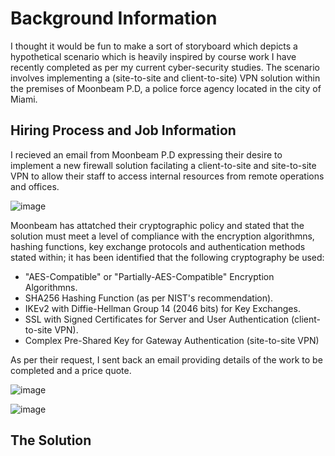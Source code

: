 # Background Information

I thought it would be fun to make a sort of storyboard which depicts a hypothetical scenario which is heavily inspired by course work I have recently completed as per my current cyber-security studies. The scenario involves implementing a (site-to-site and client-to-site) VPN solution within the premises of Moonbeam P.D, a police force agency located in the city of Miami.

## Hiring Process and Job Information

I recieved an email from Moonbeam P.D expressing their desire to implement a new firewall solution facilating a client-to-site and site-to-site VPN to allow their staff to access internal resources from remote operations and offices.

![image](https://github.com/Flqmmable/VPN-Solution-Implementation/assets/129753283/22d70e58-27ea-47fb-b518-e6e4e9c42a83)

Moonbeam has attatched their cryptographic policy and stated that the solution must meet a level of compliance with the encryption algorithmns, hashing functions, key exchange protocols and authentication methods stated within; it has been identified that the following cryptography be used:

- "AES-Compatible" or "Partially-AES-Compatible" Encryption Algorithmns.
- SHA256 Hashing Function (as per NIST's recommendation).
- IKEv2 with Diffie-Hellman Group 14 (2046 bits) for Key Exchanges.
- SSL with Signed Certificates for Server and User Authentication (client-to-site VPN).
- Complex Pre-Shared Key for Gateway Authentication (site-to-site VPN)

As per their request, I sent back an email providing details of the work to be completed and a price quote.

![image](https://github.com/Flqmmable/VPN-Solution-Implementation/assets/129753283/50156172-a1fa-40d1-b8c4-9d3e2b95eea7)

![image](https://github.com/Flqmmable/VPN-Solution-Implementation/assets/129753283/aac3420e-17da-4455-af94-d9d2c3f70b44)

## The Solution




 
